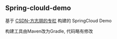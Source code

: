 Spring-clould-demo
--

基于 [CSDN-方志朋的专栏](https://blog.csdn.net/forezp/article/month/2018/07) 构建的 SpringCloud Demo

构建工具由Maven改为Gradle, 代码略有修改